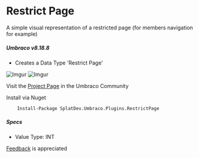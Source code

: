 # Restrict Page

A simple visual representation of a restricted page (for members navigation for example)

##### Umbraco v8.18.8

- Creates a Data Type 'Restrict Page'

![Imgur](https://i.imgur.com/aFHJIum.png)
![Imgur](https://i.imgur.com/0MKi64h.png)


Visit the [Project Page](https://our.umbraco.org/projects/backoffice-extensions/restricted-page/) in the Umbraco Community

Install via Nuget

		Install-Package SplatDev.Umbraco.Plugins.RestrictPage

##### Specs
- Value Type: INT


[Feedback](mailto:feedback@splatdev.com) is appreciated
